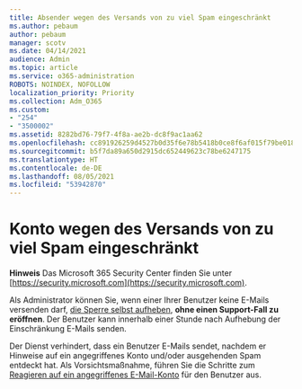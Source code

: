 ```yaml
---
title: Absender wegen des Versands von zu viel Spam eingeschränkt
ms.author: pebaum
author: pebaum
manager: scotv
ms.date: 04/14/2021
audience: Admin
ms.topic: article
ms.service: o365-administration
ROBOTS: NOINDEX, NOFOLLOW
localization_priority: Priority
ms.collection: Adm_O365
ms.custom:
- "254"
- "3500002"
ms.assetid: 8282bd76-79f7-4f8a-ae2b-dc8f9ac1aa62
ms.openlocfilehash: cc891926259d4527b0d35f6e78b5418b0ce8f6af015f79be01866ffe088704c7
ms.sourcegitcommit: b5f7da89a650d2915dc652449623c78be6247175
ms.translationtype: HT
ms.contentlocale: de-DE
ms.lasthandoff: 08/05/2021
ms.locfileid: "53942870"
---
```

# <a name="account-is-restricted-for-sending-too-much-spam"></a>Konto wegen des Versands von zu viel Spam eingeschränkt

**Hinweis** Das Microsoft 365 Security Center finden Sie unter [https://security.microsoft.com](https://security.microsoft.com).

Als Administrator können Sie, wenn einer Ihrer Benutzer keine E-Mails versenden darf, [die Sperre selbst aufheben](https://security.microsoft.com/?hash=/restrictedusers), **ohne einen Support-Fall zu eröffnen**. Der Benutzer kann innerhalb einer Stunde nach Aufhebung der Einschränkung E-Mails senden.

Der Dienst verhindert, dass ein Benutzer E-Mails sendet, nachdem er Hinweise auf ein angegriffenes Konto und/oder ausgehenden Spam entdeckt hat. Als Vorsichtsmaßnahme, führen Sie die Schritte zum [Reagieren auf ein angegriffenes E-Mail-Konto](https://docs.microsoft.com/microsoft-365/security/office-365-security/responding-to-a-compromised-email-account) für den Benutzer aus.
